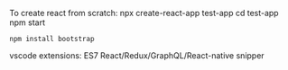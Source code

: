 To create react from scratch:
    npx create-react-app test-app
    cd test-app
    npm start

    npm install bootstrap

vscode extensions:
ES7 React/Redux/GraphQL/React-native snipper